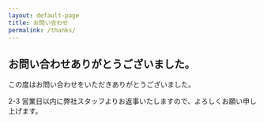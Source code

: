 ```yaml
---
layout: default-page
title: お問い合わせ
permalink: /thanks/
---
```


## お問い合わせありがとうございました。

この度はお問い合わせをいただきありがとうございました。

2-3 営業日以内に弊社スタッフよりお返事いたしますので、よろしくお願い申し上げます。
